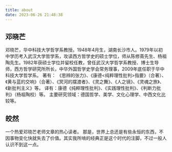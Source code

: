 ```yaml
---
title: about
date: 2023-06-26 21:48:38
---
```

## 邓晓芒
邓晓芒，华中科技大学哲学系教授。1948年4月生，湖南长沙市人。1979年以初中学历考入武汉大学哲学系，攻读西方哲学史的硕士学位，师从陈修斋先生、杨祖陶先生。1982年获硕士学位并留校任教，曾任武汉大学哲学系教授、博士生导师，西方哲学研究所所长，中华外国哲学史学会常务理事，2009年底任职于华中科技大学哲学系。
著有： 《思辨的张力》、《康德<纯粹理性批判>指要》（合著）、《黄与蓝的交响》（合著）、《冥河的摆渡者》、《灵之舞》、《人之镜》、《灵魂之旅》、《新批判主义》等。
译有：康德《纯粹理性批判》、《实践理性批判》、《判断力批判》（杨祖陶校）等。
主要研究领域：德国哲学、美学、文化心理学、中西文化比较等。

## 皎然
一个热爱邓晓芒老师文章的热心读者。
那是，世界上总还是有些永恒的东西，不因事物变化快就失去了价值。其实我所啃的经典正是这个时代的注脚，不过一般人认识不到这一点。
